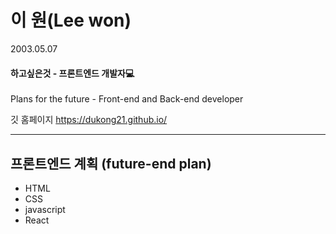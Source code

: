 
# 이 원(Lee won)
2003.05.07
#### 하고싶은것 - 프론트엔드 개발자:computer:
Plans for the future - Front-end and Back-end developer

깃 홈페이지
https://dukong21.github.io/

---

## 프론트엔드 계획 (future-end plan)
- HTML
- CSS
- javascript
- React

